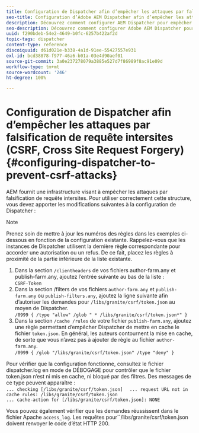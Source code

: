 ```yaml
---
title: Configuration de Dispatcher afin d’empêcher les attaques par falsification de requête intersites (CSRF, Cross Site Request Forgery)
seo-title: Configuration d’Adobe AEM Dispatcher afin d’empêcher les attaques par falsification de requête intersites (CSRF, Cross Site Request Forgery)
description: Découvrez comment configurer AEM Dispatcher pour empêcher les attaques par falsification de requête intersites (CSRF, Cross Site Request Forgery).
seo-description: Découvrez comment configurer Adobe AEM Dispatcher pour empêcher les attaques par falsification de requête intersites (CSRF, Cross Site Request Forgery).
uuid: f290bdeb-54e2-4649-b0fc-6257b422af2d
topic-tags: dispatcher
content-type: reference
discoiquuid: d61d021e-b338-4a1d-91ee-55427557e931
exl-id: bcd38878-f977-46a6-b01a-03e4d90aef01
source-git-commit: 3a0e237278079a3885e527d7f86989f8ac91e09d
workflow-type: tm+mt
source-wordcount: '246'
ht-degree: 100%

---
```


# Configuration de Dispatcher afin d’empêcher les attaques par falsification de requête intersites (CSRF, Cross Site Request Forgery){#configuring-dispatcher-to-prevent-csrf-attacks}

AEM fournit une infrastructure visant à empêcher les attaques par falsification de requête intersites. Pour utiliser correctement cette structure, vous devez apporter les modifications suivantes à la configuration de Dispatcher :

>[!NOTE]
>
>Prenez soin de mettre à jour les numéros des règles dans les exemples ci-dessous en fonction de la configuration existante. Rappelez-vous que les instances de Dispatcher utilisent la dernière règle correspondante pour accorder une autorisation ou un refus. De ce fait, placez les règles à proximité de la partie inférieure de la liste existante.

1. Dans la section `/clientheaders` de vos fichiers author-farm.any et publish-farm.any, ajoutez l’entrée suivante au bas de la liste :\
   `CSRF-Token`
1. Dans la section /filters de vos fichiers `author-farm.any` et `publish-farm.any` ou `publish-filters.any`, ajoutez la ligne suivante afin d’autoriser les demandes pour `/libs/granite/csrf/token.json` au moyen de Dispatcher.\
   `/0999 { /type "allow" /glob " * /libs/granite/csrf/token.json*" }`
1. Dans la section `/cache /rules` de votre fichier `publish-farm.any`, ajoutez une règle permettant d’empêcher Dispatcher de mettre en cache le fichier `token.json`. En général, les auteurs contournent la mise en cache, de sorte que vous n’avez pas à ajouter de règle au fichier `author-farm.any`.\
   `/0999 { /glob "/libs/granite/csrf/token.json" /type "deny" }`

Pour vérifier que la configuration fonctionne, consultez le fichier dispatcher.log en mode de DÉBOGAGE pour contrôler que le fichier token.json n’est ni mis en cache, ni bloqué par des filtres. Des messages de ce type peuvent apparaître :\
`... checking [/libs/granite/csrf/token.json]  `
`... request URL not in cache rules: /libs/granite/csrf/token.json`\
`... cache-action for [/libs/granite/csrf/token.json]: NONE`

Vous pouvez également vérifier que les demandes réussissent dans le fichier Apache `access_log`. Les requêtes pour``/libs/granite/csrf/token.json doivent renvoyer le code d’état HTTP 200.
